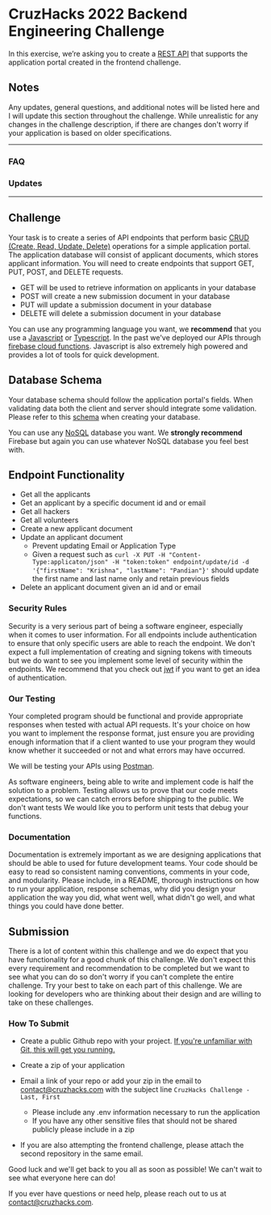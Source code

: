 # CruzHacks 2022 Backend Engineering Challenge

In this exercise, we’re asking you to create a [REST API](https://restfulapi.net/) that supports the application portal created in the frontend challenge.  

## Notes

Any updates, general questions, and additional notes will be listed here and I will update this section throughout the challenge. While unrealistic for any changes in the challenge description, if there are changes don't worry if your application is based on older specifications.

____
### FAQ


### Updates

____

## Challenge

Your task is to create a series of API endpoints that perform basic [CRUD (Create, Read, Update, Delete)](https://www.codecademy.com/articles/what-is-crud) operations for a simple application portal. The application database will consist of applicant documents, which stores applicant information. You will need to create endpoints that support GET, PUT, POST, and DELETE requests. 

* GET will be used to retrieve information on applicants in your database
* POST will create a new submission document in your database
* PUT will update a submission document in your database
* DELETE will delete a submission document in your database

You can use any programming language you want, we **recommend** that you use a [Javascript](https://developer.mozilla.org/en-US/docs/Web/JavaScript) or [Typescript](https://www.typescriptlang.org/). In the past we've deployed our APIs through [firebase cloud functions](https://firebase.google.com/docs/functions). Javascript is also extremely high powered and provides a lot of tools for quick development.

## Database Schema

Your database schema should follow the application portal's fields. When validating data both the client and server should integrate some validation. Please refer to this [schema](https://docs.google.com/document/d/1_sfDZU1M_3VnejPx7pqxIdOLxWbW_DZVOmeB4UrA3q4/edit#) when creating your database.

You can use any [NoSQL](https://www.geeksforgeeks.org/introduction-to-nosql/) database you want. We **strongly recommend** Firebase but again you can use whatever NoSQL database you feel best with.

## Endpoint Functionality

* Get all the applicants
* Get an applicant by a specific document id and or email
* Get all hackers
* Get all volunteers
* Create a new applicant document
* Update an applicant document 
  * Prevent updating Email or Application Type
  * Given a request such as `curl -X PUT -H "Content-Type:applicaton/json" -H "token:token" endpoint/update/id -d '{"firstName": "Krishna", "lastName": "Pandian"}'` should update the first name and last name only and retain previous fields
* Delete an applicant document given an id and or email

### Security Rules

Security is a very serious part of being a software engineer, especially when it comes to user information. For all endpoints include authentication to ensure that only specific users are able to reach the endpoint. We don't expect a full implementation of creating and signing tokens with timeouts but we do want to see you implement some level of security within the endpoints. We recommend that you check out [jwt](https://jwt.io/) if you want to get an idea of authentication.

### Our Testing

Your completed program should be functional and provide appropriate responses when tested with actual API requests. It's your choice on how you want to implement the response format, just ensure you are providing enough information that if a client wanted to use your program they would know whether it succeeded or not and what errors may have occurred. 

We will be testing your APIs using [Postman](https://www.postman.com/).

As software engineers, being able to write and implement code is half the solution to a problem. Testing allows us to prove that our code meets expectations, so we can catch errors before shipping to the public. We don't want tests We would like you to perform unit tests that debug your functions. 

### Documentation 

Documentation is extremely important as we are designing applications that should be able to used for future development teams. Your code should be easy to read so consistent naming conventions, comments in your code, and modularity. Please include, in a README, thorough instructions on how to run your application, response schemas, why did you design your application the way you did, what went well, what didn't go well, and what things you could have done better.

## Submission

There is a lot of content within this challenge and we do expect that you have functionality for a good chunk of this challenge. We don't expect this every requirement and recommendation to be completed but we want to see what you can do so don't worry if you can't complete the entire challenge. Try your best to take on each part of this challenge. We are looking for developers who are thinking about their design and are willing to take on these challenges. 

### How To Submit

* Create a public Github repo with your project. [If you're unfamiliar with Git, this will get you running.](https://www.freecodecamp.org/news/learn-the-basics-of-git-in-under-10-minutes-da548267cc91/)
* Create a zip of your application
* Email a link of your repo or add your zip in the email to [contact@cruzhacks.com](mailto:contact@cruzhacks.com) with the subject line `CruzHacks Challenge - Last, First`
  * Please include any .env information necessary to run the application
  * If you have any other sensitive files that should not be shared publicly please include in a zip

* If you are also attempting the frontend challenge, please attach the second repository in the same email.

Good luck and we'll get back to you all as soon as possible! We can't wait to see what everyone here can do!

If you ever have questions or need help, please reach out to us at [contact@cruzhacks.com](mailto:contact@cruzhacks.com).
